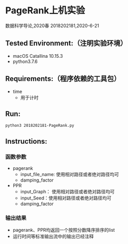 # PageRank上机实验
数据科学导论,2020春
2018202181,2020-6-21


## Tested Environment:（注明实验环境）
- macOS Catallina 10.15.3
- python3.7.6

## Requirements:（程序依赖的工具包）
- time
  - 用于计时


## Run:
```
python3 2018202181-PageRank.py
```



## Instructions:

### 函数参数

* pagerank
  * input_file_name: 使用相对路径或者绝对路径均可
  * damping_factor
* PPR
  * input_Graph： 使用相对路径或者绝对路径均可
  * input_Seed：使用相对路径或者绝对路径均可
  * damping_factor

### 输出结果

* pagerank、PPR均返回一个按照分数降序排序的list
* 运行时间等标准输出流中的输出已经注释
